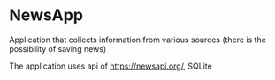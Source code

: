 # NewsApp

Application that collects information from various sources (there is the possibility of saving news)

The application uses api of https://newsapi.org/, SQLite
